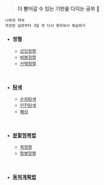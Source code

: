 > ### 더 뻗어갈 수 있는 기반을 다지는 공부 🌱

```
나와의 약속
작성한 날로부터 3일 후 다시 찾아와서 복습하기
```

- ### 정렬
    - <a href="https://velog.io/@yulim2/Algorithm-%EC%82%BD%EC%9E%85-%EC%A0%95%EB%A0%AC-Insertion-Sort">삽입정렬</a>
    - <a href="https://velog.io/@yulim2/Algorithm-%EB%B2%84%EB%B8%94-%EC%A0%95%EB%A0%AC-Bubble-Sort">버블정렬</a>
    - <a href="https://velog.io/@yulim2/Algorithm-%EC%84%A0%ED%83%9D-%EC%A0%95%EB%A0%AC-Selection-Sort">선택정렬</a>

<br>

- ### <a href="https://velog.io/@yulim2/Algorithm-%ED%83%90%EC%83%89-Exploring"> 탐색 </a>
    - <a href="https://velog.io/@yulim2/Algorithm-%EC%88%9C%EC%B0%A8%ED%83%90%EC%83%89-Sequential-Search">순차탐색</a>
    - <a href="https://velog.io/@yulim2/Algorithm-%EC%9D%B4%EC%A7%84%ED%83%90%EC%83%89-Binary-Search">인진탐색</a>
    - <a href="https://velog.io/@yulim2/Algorithm-%ED%95%B4%EC%8B%B1-Hashing">해싱</a>

<br>

- ### <a href="https://velog.io/@yulim2/Algorithm-%EB%B6%84%ED%95%A0%EC%A0%95%EB%B3%B5%EB%B2%95-Divide-and-Conquer">분할정복법</a>
    - <a href="https://velog.io/@yulim2/Algorithm-%ED%80%B5%EC%A0%95%EB%A0%AC-Quick-Sort">퀵정렬</a>
    - <a href="https://velog.io/@yulim2/Algorithm-%ED%95%A9%EB%B3%91%EC%A0%95%EB%A0%AC-Merge-Sort">합병정렬</a>

<br>

- ### <a href="https://velog.io/@yulim2/Algorithm-%EB%8F%99%EC%A0%81%EA%B3%84%ED%9A%8D%EB%B2%95-Dynamic-Programming-DP">동적계획법</a>

